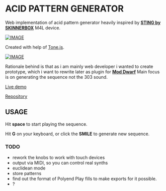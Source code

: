 # ACID PATTERN GENERATOR

Web implementation of acid pattern generator heavily inspired
by [**STING by SKINNERBOX**](https://maxforlive.com/library/device/4260/sting-by-skinnerbox) M4L device.

[![IMAGE](https://maxforlive.com/images/screenshots/?ss=sting.jpg&id=4260)](https://maxforlive.com/library/device/4260/sting-by-skinnerbox)

Created with help of [Tone.js](https://tonejs.github.io/).

[![IMAGE](https://avatars.githubusercontent.com/u/11019186?s=200&v=4)](https://tonejs.github.io/)


Rationale behind is that as i am mainly web developer i wanted to create prototype, which i want to rewrite later
as plugin for [**Mod Dwarf**](https://mod.audio/dwarf/)
Main focus is on generating the sequence not the 303 sound.

[Live demo](https://drakh.github.io/acid-generator/)

[Repository](https://github.com/drakh/acid-generator)

## USAGE

Hit **space** to start playing the sequence. 

Hit **G** on your keyboard, or click the **SMILE** to generate new sequence.

### TODO

- rework the knobs to work with touch devices 
- output via MIDI, so you can control real synths
- euclidean mode
- store patterns
- find out the format of Polyend Play fills to make exports for it possible. 
- ?
